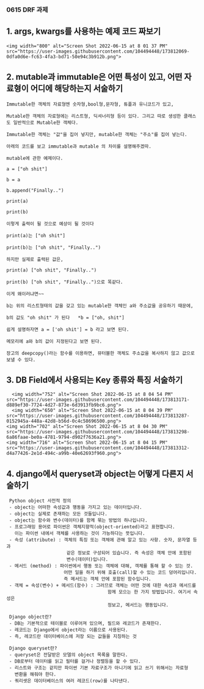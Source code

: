 ### 0615 DRF 과제

## 1. args, kwargs를 사용하는 예제 코드 짜보기

    <img width="800" alt="Screen Shot 2022-06-15 at 8 01 37 PM" src="https://user-images.githubusercontent.com/104494448/173812069-0dfa0d6e-fc63-4fa3-bd71-50e94c3b912b.png">

## 2. mutable과 immutable은 어떤 특성이 있고, 어떤 자료형이 어디에 해당하는지 서술하기

    Immutable한 객체의 자료형엔 숫자형,bool형,문자형, 튜플과 유니코드가 있고,

    Mutable한 객체의 자료형에는 리스트형, 딕셔너리형 등이 있다. 그리고 따로 생성한 클래스도 일반적으로 Mutable한 객체다.

    Immutable한 객체는 "값"을 집어 넣지만, mutable한 객체는 "주소"를 집어 넣는다.

    아래의 코드를 보고 immutable과 mutable 의 차이를 설명해주겠따.

    mutable에 관한 예제이다.

    a = ["oh shit"]  

    b = a

    b.append("Finally..")

    print(a)

    print(b)

    이렇게 출력이 될 것으로 예상이 될 것이다 

    print(a)는 ["oh shit"]

    print(b)는 ["oh shit", "Finally..")

    하지만 실제로 출력된 값은,

    print(a) ["oh shit", "Finally..")

    print(b) ["oh shit", "Finally..")으로 똑같다.

    이게 왜이러냐면~~

    b는 위의 리스트형태의 값을 갖고 있는 mutable한 객체인 a와 주소값을 공유하기 때문에,

    b의 값도 "oh shit" 가 된다   *b = ["oh, shit"]

    쉽게 설명하자면 a = ['oh shit'] = b 라고 보면 된다.

    메모리에 a와 b의 값이 지정된다고 보면 된다.

    장고의 deepcopy()라는 함수를 이용하면, 뮤터블한 객체도 주소값을 복사하지 않고 값으로 보낼 수 있다.


## 3. DB Field에서 사용되는 Key 종류와 특징 서술하기

      <img width="752" alt="Screen Shot 2022-06-15 at 8 04 54 PM" src="https://user-images.githubusercontent.com/104494448/173813171-d889ef30-7724-4d27-873e-6d3913fb9bc6.png">
      <img width="650" alt="Screen Shot 2022-06-15 at 8 04 39 PM" src="https://user-images.githubusercontent.com/104494448/173813287-0152945a-448a-42d8-b56d-0c4c58696500.png">
    <img width="702" alt="Screen Shot 2022-06-15 at 8 04 30 PM" src="https://user-images.githubusercontent.com/104494448/173813298-6a86faae-be0a-4781-9794-d902f7636a21.png">
    <img width="716" alt="Screen Shot 2022-06-15 at 8 04 15 PM" src="https://user-images.githubusercontent.com/104494448/173813312-d4a77426-2e1d-494c-a99b-40e62693f960.png">


## 4. django에서 queryset과 object는 어떻게 다른지 서술하기

     Python object 사전적 정의
     - object는 어떠한 속성값과 행동을 가지고 있는 데이터입니다. 
     - object는 실제로 존재하는 모든 것들입니다.
     - object는 함수와 변수(데이터)를 함께 묶는 방법의 하나입니다.
     - 프로그래밍 용어로 파이썬은 객체지향적(object-oriented)라고 표현합니다. 
       이는 파이썬 내에서 객체를 사용하는 것이 가능하다는 뜻입니다.
     - 속성 (attribute) : 객체의 특징 또는 객체에 관해 알고 있는 사항. 숫자, 문자열 등과 
                          같은 정보로 구성되어 있습니다. 즉 속성은 객체 안에 포함된 
                          변수(데이터)입니다.
     - 메서드 (method) : 파이썬에서 행동 또는 객체에 대해, 객체를 통해 할 수 있는 것. 
                         어떤 일을 하기 위해 호출(call)할 수 있는 코드 덩어리입니다. 
                         즉 메서드는 객체 안에 포함된 함수입니다. 
     - 객체 = 속성(변수) + 메서드(함수) : 그러므로 객체는 어떤 것에 대한 속성과 메서드를 
                                         함께 모으는 한 가지 방법입니다. 여기서 속성은 
                                         정보고, 메서드는 행동입니다.

     Django object란?
     - DB는 기본적으로 테이블로 이루어져 있으며, 필드와 레코드가 존재한다.
     - 레코드는 Django에서 object라는 이름으로 사용된다.
     - 즉, 레코드란 데이터베이스에 저장 되는 값들을 지칭하는 것

     Django queryset란?
     - queryset은 전달받은 모델의 object 목록을 말한다. 
     - DB로부터 데이터를 읽고 필터를 걸거나 정렬등을 할 수 있다. 
     - 리스트와 구조는 같지만 파이썬 기본 자료구조가 아니기에 읽고 쓰기 위해서는 자료형 
       변환을 해줘야 한다.
     - 쿼리셋은 데이터베이스의 여러 레코드(row)를 나타낸다.
